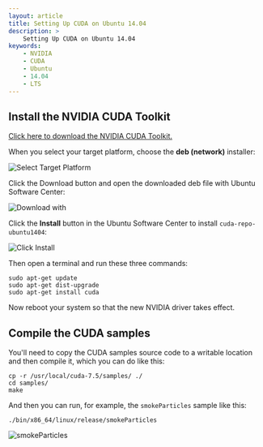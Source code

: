 ```yaml
---
layout: article
title: Setting Up CUDA on Ubuntu 14.04
description: >
    Setting Up CUDA on Ubuntu 14.04
keywords:
    - NVIDIA
    - CUDA
    - Ubuntu
    - 14.04
    - LTS
---
```


## Install the NVIDIA CUDA Toolkit

[Click here to download the NVIDIA CUDA Toolkit.](https://developer.nvidia.com/cuda-downloads)

When you select your target platform, choose the **deb (network)** installer:

![Select Target Platform]({{site.baseurl}}/images/cuda/1_download.png)

Click the Download button and open the downloaded deb file with Ubuntu Software
Center:

![Download with]({{site.baseurl}}/images/cuda/2_open_with.png)

Click the **Install** button in the Ubuntu Software Center to install
`cuda-repo-ubuntu1404`:

![Click Install]({{site.baseurl}}/images/cuda/3_install.png)

Then open a terminal and run these three commands:

    sudo apt-get update
    sudo apt-get dist-upgrade
    sudo apt-get install cuda

Now reboot your system so that the new NVIDIA driver takes effect.

## Compile the CUDA samples

You'll need to copy the CUDA samples source code to a writable location and
then compile it, which you can do like this:

    cp -r /usr/local/cuda-7.5/samples/ ./
    cd samples/
    make

And then you can run, for example, the `smokeParticles` sample like this:

    ./bin/x86_64/linux/release/smokeParticles

![smokeParticles]({{site.baseurl}}/images/cuda/4_smokeParticles.png)

